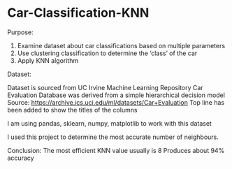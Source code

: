 # Car-Classification-KNN

Purpose: 
  1. Examine dataset about car classifications based on multiple parameters
  2. Use clustering classification to determine the ‘class’ of the car
  3. Apply KNN algorithm

Dataset:

Dataset is sourced from UC Irvine Machine Learning Repository
Car Evaluation Database was derived from a simple hierarchical decision model
Source: https://archive.ics.uci.edu/ml/datasets/Car+Evaluation
Top line has been added to show the titles of the columns

I am using pandas, sklearn, numpy, matplotlib to work with this dataset

I used this project to determine the most accurate number of neighbours.


Conclusion:
The most efficient KNN value usually is 8
Produces about 94% accuracy
